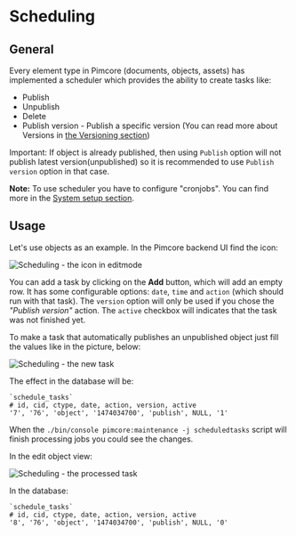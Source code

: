# Scheduling

## General
Every element type in Pimcore (documents, objects, assets) has implemented a scheduler which provides the ability to create tasks like:

* Publish
* Unpublish
* Delete
* Publish version - Publish a specific version (You can read more about Versions in [the Versioning section](./01_Versioning.md))

Important: If object is already published, then using `Publish` option will not publish latest version(unpublished) so it is recommended to use `Publish version` option in that case.

**Note:** To use scheduler you have to configure "cronjobs". You can find more in the [System setup section](../23_Installation_and_Upgrade/03_System_Setup_and_Hosting/README.md).


## Usage

Let's use objects as an example.
In the Pimcore backend UI find the icon: 

![Scheduling - the icon in editmode](../img/scheduling_editmode_icon.png)

You can add a task by clicking on the **Add** button, which will add an empty row. 
It has some configurable options: `date`, `time` and `action` (which should run with that task). 
The `version` option will only be used if you chose the *"Publish version"* action.
The `active` checkbox will indicates that the task was not finished yet.

To make a task that automatically publishes an unpublished object just fill the values like in the picture, below:

![Scheduling - the new task](../img/scheduling_new_task.png)

The effect in the database will be:

```
`schedule_tasks`
# id, cid, ctype, date, action, version, active
'7', '76', 'object', '1474034700', 'publish', NULL, '1'
```

When the `./bin/console pimcore:maintenance -j scheduledtasks` script will finish processing jobs you could see the changes.

In the edit object view:

![Scheduling - the processed task](../img/scheduling_processed_task.png)

In the database:
```
`schedule_tasks`
# id, cid, ctype, date, action, version, active
'8', '76', 'object', '1474034700', 'publish', NULL, '0'
```

